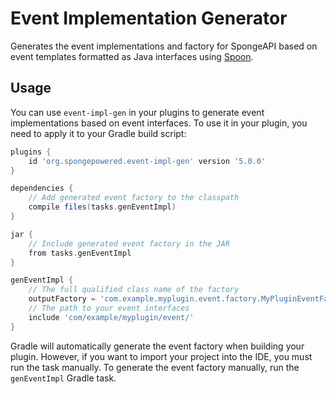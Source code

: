 # Event Implementation Generator

Generates the event implementations and factory for SpongeAPI based on event
templates formatted as Java interfaces using [Spoon](https://github.com/INRIA/spoon).

## Usage
You can use `event-impl-gen` in your plugins to generate event implementations based on event interfaces.
To use it in your plugin, you need to apply it to your Gradle build script:

```groovy
plugins {
    id 'org.spongepowered.event-impl-gen' version '5.0.0'
}

dependencies {
    // Add generated event factory to the classpath
    compile files(tasks.genEventImpl)
}

jar {
    // Include generated event factory in the JAR
    from tasks.genEventImpl
}

genEventImpl {
    // The full qualified class name of the factory
    outputFactory = 'com.example.myplugin.event.factory.MyPluginEventFactory'
    // The path to your event interfaces
    include 'com/example/myplugin/event/'
}
```

Gradle will automatically generate the event factory when building your plugin. However, if you want to
import your project into the IDE, you must run the task manually. To generate the event factory manually,
run the `genEventImpl` Gradle task.
